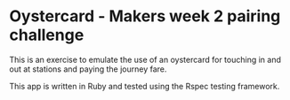 # Oystercard - Makers week 2 pairing challenge

This is an exercise to emulate the use of an oystercard for touching in and out at stations and paying the journey fare.

This app is written in Ruby and tested using the Rspec testing framework.